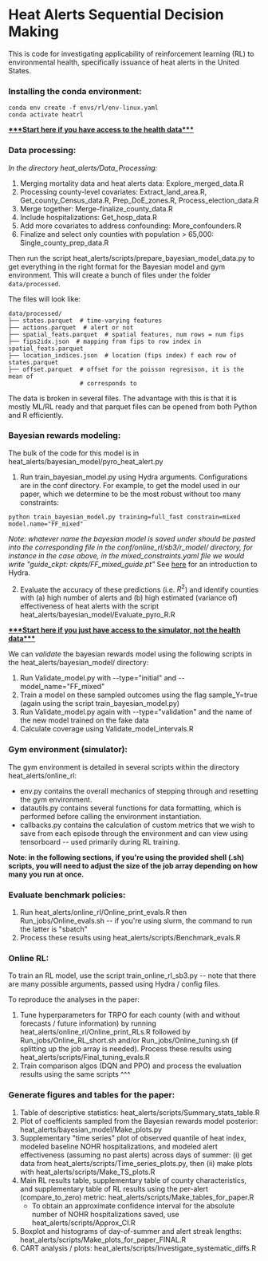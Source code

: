 # Heat Alerts Sequential Decision Making 

This is code for investigating applicability of reinforcement learning (RL) to environmental health, specifically issuance of heat alerts in the United States.

### Installing the conda environment:
```
conda env create -f envs/rl/env-linux.yaml
conda activate heatrl
```

<ins>**\*\*\*Start here if you have access to the health data\*\*\***</ins>

### Data processing:
*In the directory heat_alerts/Data_Processing:*
1. Merging mortality data and heat alerts data: Explore_merged_data.R
2. Processing county-level covariates: Extract_land_area.R, Get_county_Census_data.R, Prep_DoE_zones.R, Process_election_data.R
3. Merge together: Merge-finalize_county_data.R
4. Include hospitalizations: Get_hosp_data.R
5. Add more covariates to address confounding: More_confounders.R
6. Finalize and select only counties with population > 65,000: Single_county_prep_data.R

Then run the script heat_alerts/scripts/prepare_bayesian_model_data.py to get everything in the right format for the Bayesian model and gym environment. This will create a bunch of files under the folder `data/processed`. 

The files will look like:

```
data/processed/
├── states.parquet  # time-varying features
├── actions.parquet  # alert or not
├── spatial_feats.parquet  # spatial features, num rows = num fips
├── fips2idx.json  # mapping from fips to row index in spatial_feats.parquet
├── location_indices.json  # location (fips index) f each row of states.parquet
├── offset.parquet  # offset for the poisson regresison, it is the mean of 
                    # corresponds to
```
The data is broken in several files. The advantage with this is that it is mostly ML/RL ready and that parquet files can be opened from both Python and R efficiently.

### Bayesian rewards modeling:

The bulk of the code for this model is in heat_alerts/bayesian_model/pyro_heat_alert.py

1. Run train_bayesian_model.py using Hydra arguments. Configurations are in the conf directory. For example, to get the model used in our paper, which we determine to be the most robust without too many constraints:
```
python train_bayesian_model.py training=full_fast constrain=mixed model.name="FF_mixed"
```
*Note: whatever name the bayesian model is saved under should be pasted into the corresponding file in the conf/online_rl/sb3/r_model/ directory, for instance in the case above, in the mixed_constraints.yaml file we would write "guide_ckpt: ckpts/FF_mixed_guide.pt"*
See [here](https://hydra.cc/docs/intro/) for an introduction to Hydra. <br>

2. Evaluate the accuracy of these predictions (i.e. $R^2$) and identify counties with (a) high number of alerts and (b) high estimated (variance of) effectiveness of heat alerts with the script heat_alerts/bayesian_model/Evaluate_pyro_R.R

<ins>**\*\*\*Start here if you just have access to the simulator, not the health data\*\*\***</ins>

We can *validate* the bayesian rewards model using the following scripts in the heat_alerts/bayesian_model/ directory:
1. Run Validate_model.py with --type="initial" and --model_name="FF_mixed"
2. Train a model on these sampled outcomes using the flag sample_Y=true (again using the script train_bayesian_model.py)
3. Run Validate_model.py again with --type="validation" and the name of the new model trained on the fake data
4. Calculate coverage using Validate_model_intervals.R

### Gym environment (simulator):

The gym environment is detailed in several scripts within the directory heat_alerts/online_rl:
 * env.py contains the overall mechanics of stepping through and resetting the gym environment.
 * datautils.py contains several functions for data formatting, which is performed before calling the environment instantiation.
 * callbacks.py contains the calculation of custom metrics that we wish to save from each episode through the environment and can view using tensorboard -- used primarily during RL training.

**Note: in the following sections, if you're using the provided shell (.sh) scripts, you will need to adjust the size of the job array depending on how many you run at once.**

### Evaluate benchmark policies:

1. Run heat_alerts/online_rl/Online_print_evals.R then Run_jobs/Online_evals.sh -- if you're using slurm, the command to run the latter is "sbatch"
2. Process these results using heat_alerts/scripts/Benchmark_evals.R

### Online RL:
To train an RL model, use the script train_online_rl_sb3.py -- note that there are many possible arguments, passed using Hydra / config files. 

To reproduce the analyses in the paper: 

1. Tune hyperparameters for TRPO for each county (with and without forecasts / future information) by running heat_alerts/online_rl/Online_print_RLs.R followed by Run_jobs/Online_RL_short.sh and/or Run_jobs/Online_tuning.sh (if splitting up the job array is needed). Process these results using heat_alerts/scripts/Final_tuning_evals.R
2. Train comparison algos (DQN and PPO) and process the evaluation results using the same scripts ^^^

### Generate figures and tables for the paper:
1. Table of descriptive statistics: heat_alerts/scripts/Summary_stats_table.R
2. Plot of coefficients sampled from the Bayesian rewards model posterior: heat_alerts/bayesian_model/Make_plots.py
3. Supplementary "time series" plot of observed quantile of heat index, modeled baseline NOHR hospitalizations, and modeled alert effectiveness (assuming no past alerts) across days of summer: (i) get data from heat_alerts/scripts/Time_series_plots.py, then (ii) make plots with heat_alerts/scripts/Make_TS_plots.R
4. Main RL results table, supplementary table of county characteristics, and supplementary table of RL results using the per-alert (compare_to_zero) metric: heat_alerts/scripts/Make_tables_for_paper.R
   - To obtain an approximate confidence interval for the absolute number of NOHR hospitalizations saved, use heat_alerts/scripts/Approx_CI.R
6. Boxplot and histograms of day-of-summer and alert streak lengths: heat_alerts/scripts/Make_plots_for_paper_FINAL.R
7. CART analysis / plots: heat_alerts/scripts/Investigate_systematic_diffs.R

